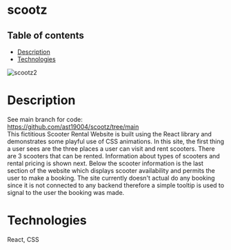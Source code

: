 # scootz

## Table of contents

- [Description](#description)
- [Technologies](#technologies)

![scootz2](https://github.com/ast19004/scootz/assets/84036167/953321b7-1443-4be6-a851-d6543c342c12)

# Description
See main branch for code: 
<br/>
https://github.com/ast19004/scootz/tree/main
<br/>
This fictitious Scooter Rental Website is built using the React library and demonstrates some playful use of CSS animations.
In this site, the first thing a user sees are the three places a user can visit and rent scooters.
There are 3 scooters that can be rented. Information about types of scooters and rental pricing is shown next.
Below the scooter information is the last section of the website which displays scooter availability and permits the user to make a booking.
The site currently doesn't actual do any booking since it is not connected to any backend therefore a simple tooltip is used to signal to the user the booking was made.

# Technologies

React, CSS
